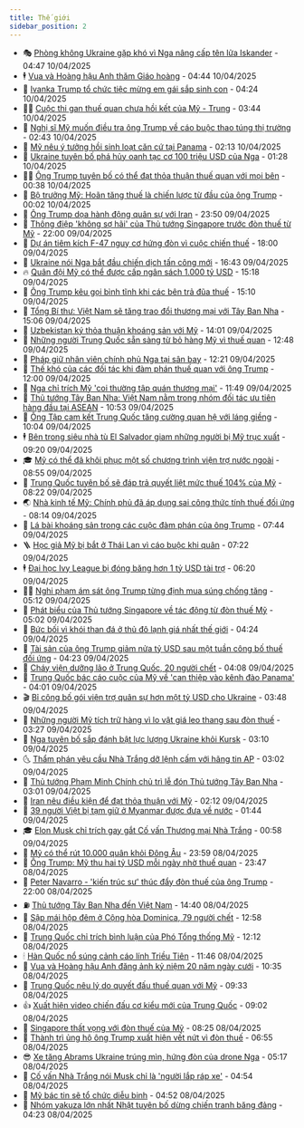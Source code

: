 ```yaml
---
title: Thế giới
sidebar_position: 2
---
```


<!-- vnexpress-the-gioi:START -->
- 🎭 [Phòng không Ukraine gặp khó vì Nga nâng cấp tên lửa Iskander](https://vnexpress.net/phong-khong-ukraine-gap-kho-vi-nga-nang-cap-ten-lua-iskander-4872212.html) - 04:47 10/04/2025
- 🕴 [Vua và Hoàng hậu Anh thăm Giáo hoàng](https://vnexpress.net/vua-va-hoang-hau-anh-tham-giao-hoang-4872194.html) - 04:44 10/04/2025
- 🤭 [Ivanka Trump tổ chức tiệc mừng em gái sắp sinh con](https://vnexpress.net/ivanka-trump-to-chuc-tiec-mung-em-gai-sap-sinh-con-4872073.html) - 04:24 10/04/2025
- 🧑‍💻 [Cuộc thi gan thuế quan chưa hồi kết của Mỹ - Trung](https://vnexpress.net/cuoc-thi-gan-thue-quan-chua-hoi-ket-cua-my-trung-4871933.html) - 03:44 10/04/2025
- 🦏 [Nghị sĩ Mỹ muốn điều tra ông Trump về cáo buộc thao túng thị trường](https://vnexpress.net/nghi-si-my-muon-dieu-tra-ong-trump-ve-cao-buoc-thao-tung-thi-truong-4872084.html) - 02:43 10/04/2025
- 🦒 [Mỹ nêu ý tưởng hồi sinh loạt căn cứ tại Panama](https://vnexpress.net/my-neu-y-tuong-hoi-sinh-loat-can-cu-tai-panama-4872093.html) - 02:13 10/04/2025
- 🌈 [Ukraine tuyên bố phá hủy oanh tạc cơ 100 triệu USD của Nga](https://vnexpress.net/ukraine-tuyen-bo-pha-huy-oanh-tac-co-100-trieu-usd-cua-nga-4872060.html) - 01:28 10/04/2025
- 🧑‍🏫 [Ông Trump tuyên bố có thể đạt thỏa thuận thuế quan với mọi bên](https://vnexpress.net/ong-trump-tuyen-bo-co-the-dat-thoa-thuan-thue-quan-voi-moi-ben-4872057.html) - 00:38 10/04/2025
- 🐲 [Bộ trưởng Mỹ: Hoãn tăng thuế là chiến lược từ đầu của ông Trump](https://vnexpress.net/bo-truong-my-hoan-tang-thue-la-chien-luoc-tu-dau-cua-ong-trump-4872053.html) - 00:02 10/04/2025
- 🦒 [Ông Trump dọa hành động quân sự với Iran](https://vnexpress.net/ong-trump-doa-hanh-dong-quan-su-voi-iran-4872050.html) - 23:50 09/04/2025
- 🐻 [Thông điệp &#39;không sợ hãi&#39; của Thủ tướng Singapore trước đòn thuế từ Mỹ](https://vnexpress.net/thong-diep-khong-so-hai-cua-thu-tuong-singapore-truoc-don-thue-tu-my-4871684.html) - 22:00 09/04/2025
- 🚀 [Dự án tiêm kích F-47 nguy cơ hứng đòn vì cuộc chiến thuế](https://vnexpress.net/du-an-tiem-kich-f-47-nguy-co-hung-don-vi-cuoc-chien-thue-4871820.html) - 18:00 09/04/2025
- 🥰 [Ukraine nói Nga bắt đầu chiến dịch tấn công mới](https://vnexpress.net/ukraine-noi-nga-bat-dau-chien-dich-tan-cong-moi-4872019.html) - 16:43 09/04/2025
- 🔥 [Quân đội Mỹ có thể được cấp ngân sách 1.000 tỷ USD](https://vnexpress.net/quan-doi-my-co-the-duoc-cap-ngan-sach-1-000-ty-usd-4872009.html) - 15:18 09/04/2025
- 🥳 [Ông Trump kêu gọi bình tĩnh khi các bên trả đũa thuế](https://vnexpress.net/ong-trump-keu-goi-binh-tinh-khi-cac-ben-tra-dua-thue-4872002.html) - 15:10 09/04/2025
- 💼 [Tổng Bí thư: Việt Nam sẽ tăng trao đổi thương mại với Tây Ban Nha](https://vnexpress.net/tong-bi-thu-viet-nam-se-tang-trao-doi-thuong-mai-voi-tay-ban-nha-4872007.html) - 15:06 09/04/2025
- 🤡 [Uzbekistan ký thỏa thuận khoáng sản với Mỹ](https://vnexpress.net/uzbekistan-ky-thoa-thuan-khoang-san-voi-my-4871998.html) - 14:01 09/04/2025
- 🌁 [Những người Trung Quốc sẵn sàng từ bỏ hàng Mỹ vì thuế quan](https://vnexpress.net/nhung-nguoi-trung-quoc-san-sang-tu-bo-hang-my-vi-thue-quan-4871986.html) - 12:48 09/04/2025
- 🤩 [Pháp giữ nhân viên chính phủ Nga tại sân bay](https://vnexpress.net/phap-giu-nhan-vien-chinh-phu-nga-tai-san-bay-4871984.html) - 12:21 09/04/2025
- 🎉 [Thế khó của các đối tác khi đàm phán thuế quan với ông Trump](https://vnexpress.net/the-kho-cua-cac-doi-tac-khi-dam-phan-thue-quan-voi-ong-trump-4871604.html) - 12:00 09/04/2025
- 🎉 [Nga chỉ trích Mỹ &#39;coi thường tập quán thương mại&#39;](https://vnexpress.net/nga-chi-trich-my-coi-thuong-tap-quan-thuong-mai-4871975.html) - 11:49 09/04/2025
- 🌁 [Thủ tướng Tây Ban Nha: Việt Nam nằm trong nhóm đối tác ưu tiên hàng đầu tại ASEAN](https://vnexpress.net/thu-tuong-tay-ban-nha-viet-nam-nam-trong-nhom-doi-tac-uu-tien-hang-dau-tai-asean-4871934.html) - 10:53 09/04/2025
- 🌊 [Ông Tập cam kết Trung Quốc tăng cường quan hệ với láng giềng](https://vnexpress.net/ong-tap-cam-ket-trung-quoc-tang-cuong-quan-he-voi-lang-gieng-4871910.html) - 10:04 09/04/2025
- 🕴 [Bên trong siêu nhà tù El Salvador giam những người bị Mỹ trục xuất](https://vnexpress.net/ben-trong-sieu-nha-tu-el-salvador-giam-nhung-nguoi-bi-my-truc-xuat-4871714.html) - 09:20 09/04/2025
- 🎓 [Mỹ có thể đã khôi phục một số chương trình viện trợ nước ngoài](https://vnexpress.net/my-co-the-da-khoi-phuc-mot-so-chuong-trinh-vien-tro-nuoc-ngoai-4871855.html) - 08:55 09/04/2025
- 🦩 [Trung Quốc tuyên bố sẽ đáp trả quyết liệt mức thuế 104% của Mỹ](https://vnexpress.net/trung-quoc-tuyen-bo-se-dap-tra-quyet-liet-muc-thue-104-cua-my-4871858.html) - 08:22 09/04/2025
- 🌏 [Nhà kinh tế Mỹ: Chính phủ đã áp dụng sai công thức tính thuế đối ứng](https://vnexpress.net/nha-kinh-te-my-chinh-phu-da-ap-dung-sai-cong-thuc-tinh-thue-doi-ung-4871762.html) - 08:14 09/04/2025
- 🌋 [Lá bài khoáng sản trong các cuộc đàm phán của ông Trump](https://vnexpress.net/la-bai-khoang-san-trong-cac-cuoc-dam-phan-cua-ong-trump-4871099.html) - 07:44 09/04/2025
- 🪜 [Học giả Mỹ bị bắt ở Thái Lan vì cáo buộc khi quân](https://vnexpress.net/hoc-gia-my-bi-bat-o-thai-lan-vi-cao-buoc-khi-quan-4871737.html) - 07:22 09/04/2025
- 🕴 [Đại học Ivy League bị đóng băng hơn 1 tỷ USD tài trợ](https://vnexpress.net/dai-hoc-ivy-league-bi-dong-bang-hon-1-ty-usd-tai-tro-4871043.html) - 06:20 09/04/2025
- 🧑‍🏫 [Nghi phạm ám sát ông Trump từng định mua súng chống tăng](https://vnexpress.net/nghi-pham-am-sat-ong-trump-tung-dinh-mua-sung-chong-tang-4871725.html) - 05:12 09/04/2025
- 🌮 [Phát biểu của Thủ tướng Singapore về tác động từ đòn thuế Mỹ](https://vnexpress.net/phat-bieu-cua-thu-tuong-singapore-ve-tac-dong-tu-don-thue-my-4871685.html) - 05:02 09/04/2025
- 🚦 [Bức bối vì khói than đá ở thủ đô lạnh giá nhất thế giới](https://vnexpress.net/buc-boi-vi-khoi-than-da-o-thu-do-lanh-gia-nhat-the-gioi-4871452.html) - 04:24 09/04/2025
- 💫 [Tài sản của ông Trump giảm nửa tỷ USD sau một tuần công bố thuế đối ứng](https://vnexpress.net/tai-san-cua-ong-trump-giam-nua-ty-usd-sau-mot-tuan-cong-bo-thue-doi-ung-4871696.html) - 04:23 09/04/2025
- 🤡 [Cháy viện dưỡng lão ở Trung Quốc, 20 người chết](https://vnexpress.net/chay-vien-duong-lao-o-trung-quoc-20-nguoi-chet-4871706.html) - 04:08 09/04/2025
- 🦣 [Trung Quốc bác cáo cuộc của Mỹ về &#39;can thiệp vào kênh đào Panama&#39;](https://vnexpress.net/trung-quoc-bac-cao-cuoc-cua-my-ve-can-thiep-vao-kenh-dao-panama-4871657.html) - 04:01 09/04/2025
- 🎬 [Bỉ công bố gói viện trợ quân sự hơn một tỷ USD cho Ukraine](https://vnexpress.net/bi-cong-bo-goi-vien-tro-quan-su-hon-mot-ty-usd-cho-ukraine-4871698.html) - 03:48 09/04/2025
- 🎉 [Những người Mỹ tích trữ hàng vì lo vật giá leo thang sau đòn thuế](https://vnexpress.net/nhung-nguoi-my-tich-tru-hang-vi-lo-vat-gia-leo-thang-sau-don-thue-4871680.html) - 03:27 09/04/2025
- 🎡 [Nga tuyên bố sắp đánh bật lực lượng Ukraine khỏi Kursk](https://vnexpress.net/nga-tuyen-bo-sap-danh-bat-luc-luong-ukraine-khoi-kursk-4871600.html) - 03:10 09/04/2025
- 🌜 [Thẩm phán yêu cầu Nhà Trắng dỡ lệnh cấm với hãng tin AP](https://vnexpress.net/tham-phan-yeu-cau-nha-trang-do-lenh-cam-voi-hang-tin-ap-4871589.html) - 03:02 09/04/2025
- 🎡 [Thủ tướng Phạm Minh Chính chủ trì lễ đón Thủ tướng Tây Ban Nha](https://vnexpress.net/thu-tuong-pham-minh-chinh-chu-tri-le-don-thu-tuong-tay-ban-nha-4871605.html) - 03:01 09/04/2025
- 🤗 [Iran nêu điều kiện để đạt thỏa thuận với Mỹ](https://vnexpress.net/iran-neu-dieu-kien-de-dat-thoa-thuan-voi-my-4871576.html) - 02:12 09/04/2025
- 🦩 [39 người Việt bị tạm giữ ở Myanmar được đưa về nước](https://vnexpress.net/39-nguoi-viet-bi-tam-giu-o-myanmar-duoc-dua-ve-nuoc-4871602.html) - 01:44 09/04/2025
- 🎓 [Elon Musk chỉ trích gay gắt Cố vấn Thương mại Nhà Trắng](https://vnexpress.net/elon-musk-chi-trich-gay-gat-co-van-thuong-mai-nha-trang-4871570.html) - 00:58 09/04/2025
- 🌁 [Mỹ có thể rút 10.000 quân khỏi Đông Âu](https://vnexpress.net/my-co-the-rut-10-000-quan-khoi-dong-au-4871569.html) - 23:59 08/04/2025
- 🤩 [Ông Trump: Mỹ thu hai tỷ USD mỗi ngày nhờ thuế quan](https://vnexpress.net/ong-trump-my-thu-hai-ty-usd-moi-ngay-nho-thue-quan-4871563.html) - 23:47 08/04/2025
- 👹 [Peter Navarro - &#39;kiến trúc sư&#39; thúc đẩy đòn thuế của ông Trump](https://vnexpress.net/peter-navarro-kien-truc-su-thuc-day-don-thue-cua-ong-trump-4871111.html) - 22:00 08/04/2025
- ⛽️ [Thủ tướng Tây Ban Nha đến Việt Nam](https://vnexpress.net/thu-tuong-tay-ban-nha-den-viet-nam-4871521.html) - 14:40 08/04/2025
- 🚀 [Sập mái hộp đêm ở Cộng hòa Dominica, 79 người chết](https://vnexpress.net/sap-mai-hop-dem-o-cong-hoa-dominica-79-nguoi-chet-4871508.html) - 12:58 08/04/2025
- 🎡 [Trung Quốc chỉ trích bình luận của Phó Tổng thống Mỹ](https://vnexpress.net/trung-quoc-chi-trich-binh-luan-cua-pho-tong-thong-my-4871487.html) - 12:12 08/04/2025
- 🕯 [Hàn Quốc nổ súng cảnh cáo lính Triều Tiên](https://vnexpress.net/han-quoc-no-sung-canh-cao-linh-trieu-tien-4871474.html) - 11:46 08/04/2025
- 🐻 [Vua và Hoàng hậu Anh đăng ảnh kỷ niệm 20 năm ngày cưới](https://vnexpress.net/vua-va-hoang-hau-anh-dang-anh-ky-niem-20-nam-ngay-cuoi-4871438.html) - 10:35 08/04/2025
- 🚦 [Trung Quốc nêu lý do quyết đấu thuế quan với Mỹ](https://vnexpress.net/trung-quoc-neu-ly-do-quyet-dau-thue-quan-voi-my-4871350.html) - 09:33 08/04/2025
- 👍 [Xuất hiện video chiến đấu cơ kiểu mới của Trung Quốc](https://vnexpress.net/xuat-hien-video-chien-dau-co-kieu-moi-cua-trung-quoc-4871353.html) - 09:02 08/04/2025
- 🚀 [Singapore thất vọng với đòn thuế của Mỹ](https://vnexpress.net/singapore-that-vong-voi-don-thue-cua-my-4871351.html) - 08:25 08/04/2025
- 🌮 [Thành trì ủng hộ ông Trump xuất hiện vết nứt vì đòn thuế](https://vnexpress.net/thanh-tri-ung-ho-ong-trump-xuat-hien-vet-nut-vi-don-thue-4871095.html) - 06:55 08/04/2025
- 😎 [Xe tăng Abrams Ukraine trúng mìn, hứng đòn của drone Nga](https://vnexpress.net/xe-tang-abrams-ukraine-trung-min-hung-don-cua-drone-nga-4871229.html) - 05:17 08/04/2025
- 🐲 [Cố vấn Nhà Trắng nói Musk chỉ là &#39;người lắp ráp xe&#39;](https://vnexpress.net/co-van-nha-trang-noi-musk-chi-la-nguoi-lap-rap-xe-4871209.html) - 04:54 08/04/2025
- 💫 [Mỹ bác tin sẽ tổ chức diễu binh](https://vnexpress.net/my-bac-tin-se-to-chuc-dieu-binh-4871220.html) - 04:52 08/04/2025
- 👀 [Nhóm yakuza lớn nhất Nhật tuyên bố dừng chiến tranh băng đảng](https://vnexpress.net/nhom-yakuza-lon-nhat-nhat-tuyen-bo-dung-chien-tranh-bang-dang-4871179.html) - 04:23 08/04/2025<!-- vnexpress-the-gioi:END -->